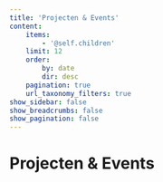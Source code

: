 ```yaml
---
title: 'Projecten & Events'
content:
    items:
        - '@self.children'
    limit: 12
    order:
        by: date
        dir: desc
    pagination: true
    url_taxonomy_filters: true
show_sidebar: false
show_breadcrumbs: false
show_pagination: false
---
```


# Projecten & Events